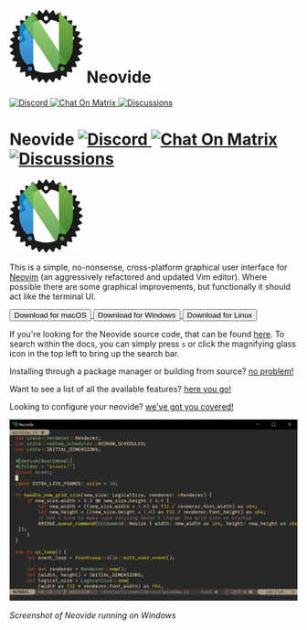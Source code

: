<div class="show-mobile">
    <h1>
        <img class="logo" src="assets/neovide-128x128.png" alt="Neovide Logo">
        Neovide
    </h1>
    <a href="https://discord.gg/SjFpZdQys6">
        <img src="https://badgen.net/badge/icon/discord?icon=discord&label" alt="Discord">
    </a>
    <a href="https://matrix.to/#/#neovide_community:gitter.im">
        <img src="https://matrix.to/img/matrix-badge.svg" alt="Chat On Matrix">
    </a>
    <a href="https://github.com/neovide/neovide/discussions">
        <img src="https://img.shields.io/badge/GitHub-Discussions-green?logo=github" alt="Discussions">
    </a>
</div>

<div class="hide-mobile">
    <h1>Neovide
        <a href="https://discord.gg/SjFpZdQys6">
            <img src="https://badgen.net/badge/icon/discord?icon=discord&label" alt="Discord">
        </a>
        <a href="https://matrix.to/#/#neovide_community:gitter.im">
            <img src="https://matrix.to/img/matrix-badge.svg" alt="Chat On Matrix">
        </a>
        <a href="https://github.com/neovide/neovide/discussions">
            <img src="https://img.shields.io/badge/GitHub-Discussions-green?logo=github" alt="Discussions">
        </a>
    </h1>
</div>

<div class="hide-mobile">
    <img class="logo" src="assets/neovide-128x128.png" alt="Neovide Logo">
</div>

This is a simple, no-nonsense, cross-platform graphical user interface for
[Neovim](https://github.com/neovim/neovim) (an aggressively refactored and updated Vim editor).
Where possible there are some graphical improvements, but functionally it should act like the
terminal UI.

<div class="hide-mobile">
    <a href="https://github.com/neovide/neovide/releases/latest/download/Neovide.dmg.zip">
        <button class="button-hover color">Download for macOS</button>
    </a>
    <a href="https://github.com/neovide/neovide/releases/latest/download/neovide.msi.zip">
        <button class="button-hover color">Download for Windows</button>
    </a>
    <a href="https://github.com/neovide/neovide/releases/latest/download/neovide.tar.gz">
        <button class="button-hover color">Download for Linux</button>
    </a>
</div>

If you're looking for the Neovide source code, that can be found
[here](https://github.com/neovide/neovide). To search within the docs, you can simply press `s` or
click the magnifying glass icon in the top left to bring up the search bar.

Installing through a package manager or building from source? [no problem!](installation.md)

Want to see a list of all the available features? [here you go!](features.md)

Looking to configure your neovide? [we've got you covered!](configuration.md)

<div class="center">
    <img class="screenshot" src="assets/BasicScreenCap.png" alt="Screenshot of Neovide">
    <p class="text" ><em>Screenshot of Neovide running on Windows<em></p>
</div>

